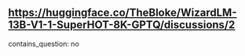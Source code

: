 ## https://huggingface.co/TheBloke/WizardLM-13B-V1-1-SuperHOT-8K-GPTQ/discussions/2

contains_question: no